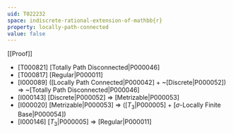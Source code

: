 ```yaml
---
uid: T022232
space: indiscrete-rational-extension-of-mathbb{r}
property: locally-path-connected
value: false
---
```

[[Proof]]

* [T000821] [Totally Path Disconnected|P000046]
* [T000817] [Regular|P000011]
* [I000089] ([Locally Path Connected|P000042] + ~[Discrete|P000052]) => ~[Totally Path Disconnected|P000046]
* [I000143] [Discrete|P000052] => [Metrizable|P000053]
* [I000020] [Metrizable|P000053] => ([$T_3$|P000005] + [$\sigma$-Locally Finite Base|P000054])
* [I000146] [$T_3$|P000005] => [Regular|P000011]


